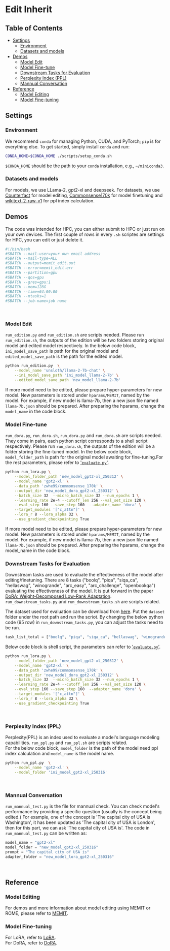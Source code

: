 # Edit Inherit

## Table of Contents

- [Settings](#settings)
  - [Environment](#environment)
  - [Datasets and models](#datasets-and-models)
- [Demos](#environment)
  - [Model Edit](#model-edit)
  - [Model Fine-tune](#model-fine-tune)
  - [Downstream Tasks for Evaluation](#downstream-tasks-for-evaluation)
  - [Perplexity Index (PPL)](#perplexity-index-ppl)
  - [Mannual Conversation](#mannual-conversation)
- [Reference](#reference)
  - [Model Editing](#model-editing)
  - [Model Fine-tuning](#model-fine-tuning)

## Settings
### Environment
We recommend `conda` for managing Python, CUDA, and PyTorch; `pip` is for everything else. To get started, simply install `conda` and run:
```bash
CONDA_HOME=$CONDA_HOME ./scripts/setup_conda.sh
```
`$CONDA_HOME` should be the path to your `conda` installation, e.g., `~/miniconda3`.
### Datasets and models
For models, we use LLama-2, gpt2-xl and deepseek. For datasets, we use [Counterfact](https://huggingface.co/datasets/azhx/counterfact) for model editing, [Commonsense170k](https://huggingface.co/datasets/zwhe99/commonsense_170k) for model finetuning and [wikitext-2-raw-v1](https://huggingface.co/datasets/Salesforce/wikitext) for ppl index calculation.


## Demos
The code was intended for HPC, you can either submit  to HPC or just run on your own devices. The first couple of rows in every `.sh` scriptes are settings for HPC, you can edit or just delete it. 
```bash
#!/bin/bash
#SBATCH --mail-user=your own email address
#SBATCH --mail-type=ALL
#SBATCH --output=memit_edit.out
#SBATCH --error=memit_edit.err
#SBATCH --partition=gpu
#SBATCH --qos=gpu
#SBATCH --gres=gpu:1
#SBATCH --mem=128G
#SBATCH --time=64:00:00
#SBATCH --ntasks=1
#SBATCH --job-name=job name
```
<br>

### Model Edit
`run_edition.py` and `run_edition.sh` are scripts needed. Please run `run_edition.sh`, the outputs of the edition will be two folders storing original model and edited model respectively. In the below code block, `ini_model_save_path` is path for the original model and `edited_model_save_path` is the path for the edited model.

```bash
python run_edition.py  \
    --model_name 'unsloth/llama-2-7b-chat' \
    --ini_model_save_path 'ini_model_llama-2-7b' \
    --edited_model_save_path 'new_model_llama-2-7b'
```
If more model need to be edited, please prepare hyper-parameters for new model. New parameters is stored under `hparams/MEMIT`, named by the model. For example, if new model is llama-7b, then a new json file named `llama-7b.json` should be prepared. After preparing the hparams, change the `model_name` in the code block.
<br>


### Model Fine-tune
`run_dora.py`, `run_dora.sh`, `run_dora.py` and `run_dora.sh` are scripts needed. They come in pairs, each python script corresponds to a shell script respectively. Please run `run_dora.sh`, the outputs of the edition will be a folder storing the fine-tuned model. In the below code block, `model_folder_path` is path for the original model awaiting for fine-tuning.For the rest parameters, please refer to ['`evaluate.py`'](https://github.com/locuslab/wanda/blob/main/lib/eval.py#L132).
```bash
python run_lora.py \
    --model_folder_path 'new_model_gpt2-xl_250312' \
    --model_name 'gpt2-xl' \
    --data_path 'zwhe99/commonsense_170k' \
    --output_dir 'new_model_dora_gpt2-xl_250312' \
    --batch_size 32  --micro_batch_size 32 --num_epochs 1 \
    --learning_rate 2e-4 --cutoff_len 256 --val_set_size 120 \
    --eval_step 160 --save_step 160  --adapter_name 'dora' \
    --target_modules '["c_attn"]' \
    --lora_r 8 --lora_alpha 32 \
    --use_gradient_checkpointing True
```
If more model need to be edited, please prepare hyper-parameters for new model. New parameters is stored under `hparams/MEMIT`, named by the model. For example, if new model is llama-7b, then a new json file named `llama-7b.json` should be prepared. After preparing the hparams, change the model_name in the code block.
<br>

### Downstream Tasks for Evaluation
Downstream tasks are used to evaluate the effectiveness of the model after editing/finetuning. There are 8 tasks ("boolq", "piqa", "siqa_ca", "hellaswag", "winogrande", "arc_easy", "arc_challenge", "openbookqa") evaluating the effectiveness of the model. It is put forward in the paper [DoRA: Weight-Decomposed Low-Rank Adaptation](https://arxiv.org/pdf/2402.09353). `run_downstream_tasks.py` and `run_downstream_tasks.sh` are scripts related.

The dataset used for evaluation can be download from [here](https://github.com/AGI-Edgerunners/LLM-Adapters/tree/main/dataset). Put the `dataset` folder under the root path and run the scriot. By changing the below python code (95 row) in `run_downstream_tasks.py`, you can adjust the tasks need to be run.

```python
task_list_total = ["boolq", "piqa", "siqa_ca", "hellaswag", "winogrande", "arc_easy", "arc_challenge", "openbookqa"]
```
Below code block is shell script, the parameters can refer to ['`evaluate.py`'](https://github.com/locuslab/wanda/blob/main/lib/eval.py#L132).
```bash
python run_lora.py \
    --model_folder_path 'new_model_gpt2-xl_250312' \
    --model_name 'gpt2-xl' \
    --data_path 'zwhe99/commonsense_170k' \
    --output_dir 'new_model_dora_gpt2-xl_250312' \
    --batch_size 32  --micro_batch_size 32 --num_epochs 1 \
    --learning_rate 2e-4 --cutoff_len 256 --val_set_size 120 \
    --eval_step 160 --save_step 160  --adapter_name 'dora' \
    --target_modules '["c_attn"]' \
    --lora_r 8 --lora_alpha 32 \
    --use_gradient_checkpointing True
```
<br>

### Perplexity Index (PPL)
Perplexity(PPL) is an index used to evaluate a model's language modeling capabilities. `run_ppl.py` and `run_ppl.sh` are scripts related.\
For the below code block, `model_folder` is the path of the model need ppl index calculation and `model_name` is the model name.
```bash
python run_ppl.py  \
    --model_name 'gpt2-xl' \
    --model_folder 'ini_model_gpt2-xl_250316'
```
<br>

### Mannual Conversation
`run_mannual_test.py` is the file for mannual check. You can check model's performance by providing a specific question (usually is the concept being edited.) For example, one of the concept is 'The capital city of USA is Washington', it has been updated as 'The capital city of USA is London', then for this part, we can ask 'The capital city of USA is'. The code in `run_mannual_test.py` can be written as:
```python
model_name = "gpt2-xl"
model_folder = "new_model_gpt2-xl_250316"
prompt = "The capital city of USA is"
adapter_folder = "new_model_lora_gpt2-xl_250316"
```
<br>

## Reference
### Model Editing
For demos and more information about model editing using MEMIT or ROME, please refer to [MEMIT](https://github.com/kmeng01/memit/blob/main).

### Model Fine-tuning
For LoRA, refer to [LoRA](https://github.com/microsoft/LoRA).\
For DoRA, refer to [DoRA](https://github.com/NVlabs/DoRA).